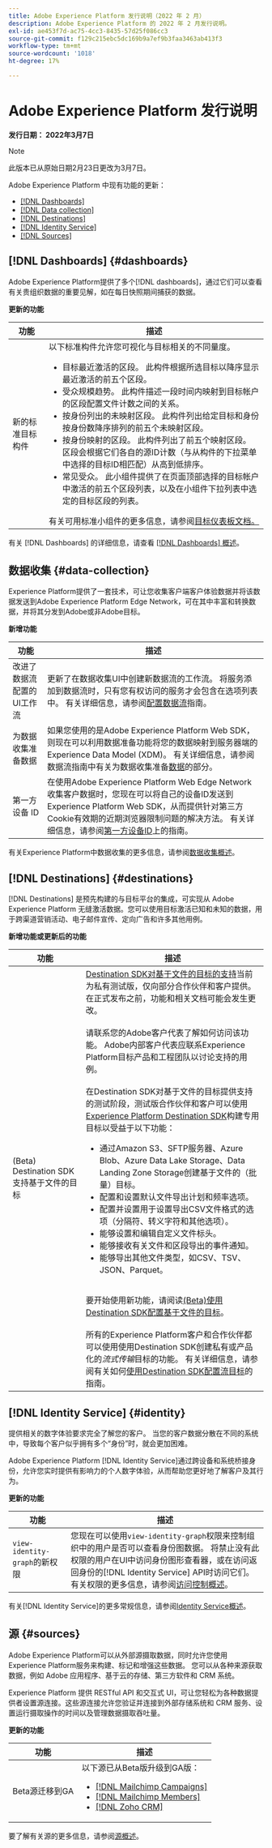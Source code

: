 ```yaml
---
title: Adobe Experience Platform 发行说明（2022 年 2 月）
description: Adobe Experience Platform 的 2022 年 2 月发行说明。
exl-id: ae453f7d-ac75-4cc3-8435-57d25f086cc3
source-git-commit: f129c215ebc5dc169b9a7ef9b3faa3463ab413f3
workflow-type: tm+mt
source-wordcount: '1018'
ht-degree: 17%

---
```


# Adobe Experience Platform 发行说明

**发行日期： 2022年3月7日**

>[!NOTE]
>
>此版本已从原始日期2月23日更改为3月7日。

Adobe Experience Platform 中现有功能的更新：

- [[!DNL Dashboards]](#dashboards)
- [[!DNL Data collection]](#data-collection)
- [[!DNL Destinations]](#destinations)
- [[!DNL Identity Service]](#identity)
- [[!DNL Sources]](#sources)

## [!DNL Dashboards] {#dashboards}

Adobe Experience Platform提供了多个[!DNL dashboards]，通过它们可以查看有关贵组织数据的重要见解，如在每日快照期间捕获的数据。

**更新的功能**

| 功能 | 描述 |
| --- | --- |
| 新的标准目标构件 | 以下标准构件允许您可视化与目标相关的不同量度。<ul><li>目标最近激活的区段。 此构件根据所选目标以降序显示最近激活的前五个区段。</li><li>受众规模趋势。 此构件描述一段时间内映射到目标帐户的区段配置文件计数之间的关系。</li><li>按身份列出的未映射区段。 此构件列出给定目标和身份按身份数降序排列的前五个未映射区段。</li><li>按身份映射的区段。 此构件列出了前五个映射区段。 区段会根据它们各自的源ID计数（与从构件的下拉菜单中选择的目标ID相匹配）从高到低排序。</li><li>常见受众。 此小组件提供了在页面顶部选择的目标帐户中激活的前五个区段列表，以及在小组件下拉列表中选定的目标区段的列表。</li></ul> 有关可用标准小组件的更多信息，请参阅[目标仪表板文档。](https://experienceleague.adobe.com/docs/experience-platform/dashboards/guides/destinations.html#standard-widgets) |

有关 [!DNL Dashboards] 的详细信息，请查看 [[!DNL Dashboards] 概述](../../dashboards/home.md)。

## 数据收集 {#data-collection}

Experience Platform提供了一套技术，可让您收集客户端客户体验数据并将该数据发送到Adobe Experience Platform Edge Network，可在其中丰富和转换数据，并将其分发到Adobe或非Adobe目标。

**新增功能**

| 功能 | 描述 |
| --- | --- |
| 改进了数据流配置的UI工作流 | 更新了在数据收集UI中创建新数据流的工作流。 将服务添加到数据流时，只有您有权访问的服务才会包含在选项列表中。 有关详细信息，请参阅[配置数据流](../../datastreams/overview.md)指南。 |
| 为数据收集准备数据 | 如果您使用的是Adobe Experience Platform Web SDK，则现在可以利用数据准备功能将您的数据映射到服务器端的Experience Data Model (XDM)。 有关详细信息，请参阅数据流指南中有关为数据收集准备[数据](../../datastreams/data-prep.md)的部分。 |
| 第一方设备 ID | 在使用Adobe Experience Platform Web Edge Network收集客户数据时，您现在可以将自己的设备ID发送到Experience Platform Web SDK，从而提供针对第三方Cookie有效期的近期浏览器限制问题的解决方法。 有关详细信息，请参阅[第一方设备ID](../../web-sdk/identity/first-party-device-ids.md)上的指南。 |

有关Experience Platform中数据收集的更多信息，请参阅[数据收集概述](../../collection/home.md)。

## [!DNL Destinations] {#destinations}

[!DNL Destinations] 是预先构建的与目标平台的集成，可实现从 Adobe Experience Platform 无缝激活数据。您可以使用目标激活已知和未知的数据，用于跨渠道营销活动、电子邮件宣传、定向广告和许多其他用例。

**新增功能或更新后的功能**

| 功能 | 描述 |
| ----------- | ----------- |
| (Beta) Destination SDK支持基于文件的目标 | [Destination SDK对基于文件的目标的支持](../../destinations/destination-sdk/functionality/destination-server/server-specs.md)当前为私有测试版，仅向部分合作伙伴和客户提供。 在正式发布之前，功能和相关文档可能会发生更改。<br><br>请联系您的Adobe客户代表了解如何访问该功能。 Adobe内部客户代表应联系Experience Platform目标产品和工程团队以讨论支持的用例。 <br><br>在Destination SDK对基于文件的目标提供支持的测试阶段，测试版合作伙伴和客户可以使用[Experience Platform Destination SDK](../../destinations/destination-sdk/overview.md)构建专用目标以受益于以下功能： <ul><li>通过Amazon S3、SFTP服务器、Azure Blob、Azure Data Lake Storage、Data Landing Zone Storage创建基于文件的（批量）目标。</li><li>配置和设置默认文件导出计划和频率选项。</li><li>配置并设置用于设置导出CSV文件格式的选项（分隔符、转义字符和其他选项）。</li><li>能够设置和编辑自定义文件标头。</li><li>能够接收有关文件和区段导出的事件通知。</li><li>能够导出其他文件类型，如CSV、TSV、JSON、Parquet。</li></ul>  <br>要开始使用新功能，请阅读[(Beta)使用Destination SDK配置基于文件的目标](../../destinations/destination-sdk/guides/configure-file-based-destination-instructions.md)。 <br><br>所有的Experience Platform客户和合作伙伴都可以使用使用Destination SDK创建私有或产品化的&#x200B;*流式传输*&#x200B;目标的功能。 有关详细信息，请参阅有关如何[使用Destination SDK配置流目标](../../destinations/destination-sdk/guides/configure-destination-instructions.md)的指南。 |

## [!DNL Identity Service] {#identity}

提供相关的数字体验要求完全了解您的客户。 当您的客户数据分散在不同的系统中，导致每个客户似乎拥有多个“身份”时，就会更加困难。

Adobe Experience Platform [!DNL Identity Service]通过跨设备和系统桥接身份，允许您实时提供有影响力的个人数字体验，从而帮助您更好地了解客户及其行为。

**更新的功能**

| 功能 | 描述 |
| --- | --- |
| `view-identity-graph`的新权限 | 您现在可以使用`view-identity-graph`权限来控制组织中的用户是否可以查看身份图数据。 将禁止没有此权限的用户在UI中访问身份图形查看器，或在访问返回身份的[!DNL Identity Service] API时访问它们。 有关权限的更多信息，请参阅[访问控制概述](../../access-control/home.md)。 |

有关[!DNL Identity Service]的更多常规信息，请参阅[Identity Service概述](../../identity-service/home.md)。

## 源 {#sources}

Adobe Experience Platform可以从外部源摄取数据，同时允许您使用Experience Platform服务来构建、标记和增强这些数据。 您可以从各种来源获取数据，例如 Adobe 应用程序、基于云的存储、第三方软件和 CRM 系统。

Experience Platform 提供 RESTful API 和交互式 UI，可让您轻松为各种数据提供者设置源连接。这些源连接允许您验证并连接到外部存储系统和 CRM 服务、设置运行摄取操作的时间以及管理数据摄取吞吐量。

**更新的功能**

| 功能 | 描述 |
| --- | --- |
| Beta源迁移到GA | 以下源已从Beta版升级到GA版： <ul><li>[[!DNL Mailchimp Campaigns]](../../sources/connectors/marketing-automation/mailchimp.md)</li><li>[[!DNL Mailchimp Members]](../../sources/connectors/marketing-automation/mailchimp.md)</li><li>[[!DNL Zoho CRM]](../../sources/connectors/crm/zoho.md)</li></ul> |

要了解有关源的更多信息，请参阅[源概述](../../sources/home.md)。